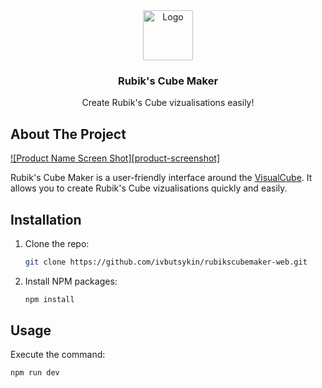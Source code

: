 <div align="center">
  <a href="https://github.com/ivbutsykin/rubikscubemaker-web">
    <img src="https://images.emojiterra.com/google/android-12l/512px/1f3a8.png" alt="Logo" width="80" height="80">
  </a>

<h3 align="center">Rubik's Cube Maker</h3>

  <p align="center">
    Create Rubik's Cube vizualisations easily!
  </p>
</div>

## About The Project

[![Product Name Screen Shot][product-screenshot]](https://example.com)

Rubik's Cube Maker is a user-friendly interface around the [VisualCube](https://cube.rider.biz/visualcube.php). It allows you to create Rubik's Cube vizualisations quickly and easily.

## Installation

1. Clone the repo:
   ```sh
   git clone https://github.com/ivbutsykin/rubikscubemaker-web.git
   ```
2. Install NPM packages:
   ```sh
   npm install
   ```

## Usage

Execute the command:

```sh
npm run dev
```
